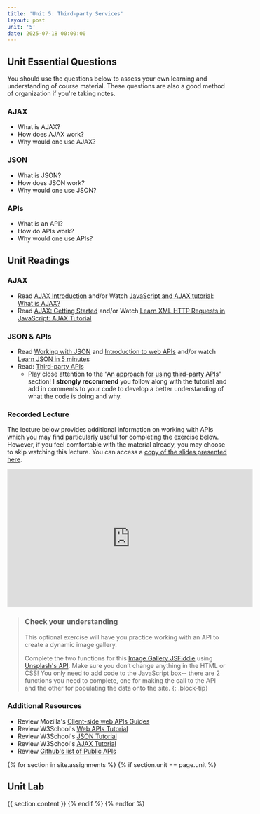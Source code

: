 ```yaml
---
title: 'Unit 5: Third-party Services'
layout: post
unit: '5'
date: 2025-07-18 00:00:00
---
```


<!-- :** <br> JSONs, AJAX, APIs | Lab 4 Due <br> Lab 5 Out | -->

<!-- maybe have them host their sites and post link in a piazza thread to get feedback from each other? -->

## Unit Essential Questions
You should use the questions below to assess your own learning and understanding of course material. These questions are also a good method of organization if you're taking notes.

### AJAX
- What is AJAX?
- How does AJAX work?
- Why would one use AJAX?

### JSON
- What is JSON?
- How does JSON work?
- Why would one use JSON?

### APIs
- What is an API?
- How do APIs work?
- Why would one use APIs?

## Unit Readings

### AJAX
- Read [AJAX Introduction](https://www.w3schools.com/xml/ajax_intro.asp) and/or Watch [JavaScript and AJAX tutorial: What is AJAX?](https://www.youtube.com/watch?v=RDo3hBL1rfA)
- Read [AJAX: Getting Started](https://developer.mozilla.org/en-US/docs/Web/Guide/AJAX/Getting_Started) and/or Watch [Learn XML HTTP Requests in JavaScript: AJAX Tutorial](https://www.youtube.com/watch?v=rjmtYkRK1nM)

### JSON & APIs
- Read [Working with JSON](https://developer.mozilla.org/en-US/docs/Learn/JavaScript/Objects/JSON) and [Introduction to web APIs](https://developer.mozilla.org/en-US/docs/Learn/JavaScript/Client-side_web_APIs/Introduction) and/or watch [Learn JSON in 5 minutes](https://www.youtube.com/watch?v=KgGIm6A9Tx0)
- Read: [Third-party APIs](https://developer.mozilla.org/en-US/docs/Learn/JavaScript/Client-side_web_APIs/Third_party_APIs)
	- Play close attention to the “[An approach for using third-party APIs](https://developer.mozilla.org/en-US/docs/Learn/JavaScript/Client-side_web_APIs/Third_party_APIs#an_approach_for_using_third-party_apis)" section! I **strongly recommend** you follow along with the tutorial and add in comments to your code to develop a better understanding of what the code is doing and why.

### Recorded Lecture
The lecture below provides additional information on working with APIs which you may find particularly useful for completing the exercise below. However, if you feel comfortable with the material already, you may choose to skip watching this lecture. You can access a [copy of the slides presented here](https://docs.google.com/presentation/d/18ZM0EBSRj4RztLgW2rgFNGd9IMe5v1OafCsNeNouVR4/).

<iframe width="560" height="315" src="https://www.youtube.com/embed/lg7Fp14TEUQ?si=M2wBmmC_pkOj73zL" title="YouTube video player" frameborder="0" allow="accelerometer; autoplay; clipboard-write; encrypted-media; gyroscope; picture-in-picture; web-share" referrerpolicy="strict-origin-when-cross-origin" allowfullscreen></iframe>

> ### Check your understanding
> This optional exercise will have you practice working with an API to create a dynamic image gallery. 
>
> Complete the two functions for this [Image Gallery JSFiddle](https://jsfiddle.net/vcchavez_uri/srhntbu2/) using [Unsplash's API](http://unsplash.com/developers). Make sure you don’t change anything in the HTML or CSS! You only need to add code to the JavaScript box-- there are 2 functions you need to complete, one for making the call to the API and the other for populating the data onto the site.
{: .block-tip}

### Additional Resources
- Review Mozilla's [Client-side web APIs Guides](https://developer.mozilla.org/en-US/docs/Learn/JavaScript/Client-side_web_APIs)
- Review W3School's [Web APIs Tutorial](https://www.w3schools.com/js/js_api_intro.asp)
- Review W3School's [JSON Tutorial](https://www.w3schools.com/js/js_json_intro.asp)
- Review W3School's [AJAX Tutorial](https://www.w3schools.com/js/js_ajax_intro.asp)
- Review [Github's list of Public APIs](https://github.com/public-apis/public-apis)

{% for section in site.assignments %}
{% if section.unit == page.unit %}
## Unit Lab
{{ section.content }}
{% endif %}
{% endfor %}

<!-- FEEDBACK

I think one of the biggest strengths of this unit was the ability to look at and see our peers' sites. This helped inspire me to think of new ideas and functionalities to add to my site. Another strength of this unit could be the content it covers specifically JSON objects. JSON objects are a ubiquitous tool used by all developers. A weakness in this unit is that it did not prompt us to use what we learned to further code our sites. While it is nice to have a break from the coding assignments, I really would've loved to dive deeper into an assignment where we use JSON and APIs and can put what we learned in the readings to practice.
I think it would've been nice to have another example of calling an API, because this part of the content this week was technically challenging for me.
Additionally, instructions about hosting our website on a server locally would've be helpful.
	Thanks for the feedback! I did share some resources on hosting a server locally but it was on Piazza. I'll make sure to add them as resources for the unit.
I think I maybe could've used a little more information about JSON
I think it was nice to have a little bit of a break from coding our webpages, but after doing the tutorials I still feel like I didn't have a full understanding of how to make use of the capabilities AJAX provides, but the tutorial for the API was definitely helpful for my understanding.
For improvements, I think including more examples of real-world API integrations could help us see the practical applications and challenges of using third-party APIs.
I did want more resources on different ways to use ajax (w/ examples)
However, I wish we had been given more examples of how to host our websites for free, such as on GitHub. I ended up relying on my classmates to learn about hosting options.
The one thing I didn't like was the limited interaction with diverse hosting options. I think more detailed comparisons and tutorials on alternative hosting options could provide a broader understanding of deployment strategies. In addition, the peer review process could be more effective with more structured guidelines or rubrics, ensuring that feedback is consistent and comprehensive.
More practice or super simple examples of APIs and AJAX would have furthered my understanding; AJAX especially is a bit hard to understand, since it's so wordy, so getting more exposure to its common patterns helps it be less overwhelming.
I did appreciate the units that we were given an example schedule, it helped me stay on track.
I would have liked either a video option for third party API's or a reading that was easier to follow through/comprehend. Sometimes the readings have a lot of CS lingo I do not know because I am not a CS major and they get super hard to comprehend and follow.
The readings this week were a little hard for me to read. I think they just didn't capture my attention as much as others had so seemed like it was just a lot of memorizing definitions. 
Don't think there are any weaknesses, really enjoyed the example API showcased, having more examples would be cool!
One thing that could've been better was assigning us specific people's sites to look at - that way, everyone gets a good amount of feedback.
One area of improvement could be more visuals of examples of websites using those technologies.
I was not familiar at all with AJAX before this unit, so having a recorded lecture demoing AJAX would have been helpful.
I thought the content was good, but I would've liked to see more expansion on free hosting services (even though it wasn't the focus of the unit).
However, the unit could improve by providing more detailed tutorials on using APIs with AJAX and troubleshooting common deployment issues from the hosting services.
The only part of the unit that could use improvement is to possibly put in some notes about the big ideas from the denser readings beforehand so that it can allow me better grasp the material as I read through them.
-->
